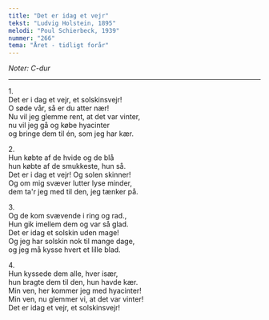 ```yaml
---
title: "Det er idag et vejr"
tekst: "Ludvig Holstein, 1895"
melodi: "Poul Schierbeck, 1939"
nummer: "266"
tema: "Året - tidligt forår"
---
```

*Noter: C-dur* <br>

***

1\.\
Det er i dag et vejr, et solskinsvejr!<br>
O søde vår, så er du atter nær!<br>
Nu vil jeg glemme rent, at det var vinter,<br>
nu vil jeg gå og købe hyacinter<br>
og bringe dem til én, som jeg har kær.<br>

2\.\
Hun købte af de hvide og de blå<br>
hun købte af de smukkeste, hun så.<br>
Det er i dag et vejr! Og solen skinner!<br>
Og om mig svæver lutter lyse minder,<br>
dem ta'r jeg med til den, jeg tænker på.<br>

3\.\
Og de kom svævende i ring og rad.,<br>
Hun gik imellem dem og var så glad.<br>
Det er idag et solskin uden mage!<br>
Og jeg har solskin nok til mange dage,<br>
og jeg må kysse hvert et lille blad.<br>

4\.\
Hun kyssede dem alle, hver især,<br>
hun bragte dem til den, hun havde kær.<br>
Min ven, her kommer jeg med hyacinter!<br>
Min ven, nu glemmer vi, at det var vinter!<br>
Det er idag et vejr, et solskinsvejr!<br>
